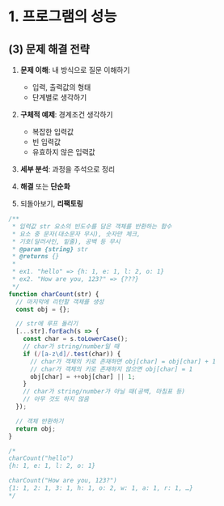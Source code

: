 # 1. 프로그램의 성능

## (3) 문제 해결 전략

1. **문제 이해**: 내 방식으로 질문 이해하기

   - 입력, 출력값의 형태
   - 단계별로 생각하기

2. **구체적 예제**: 경계조건 생각하기

   - 복잡한 입력값
   - 빈 입력값
   - 유효하지 않은 입력값

3. **세부 분석**: 과정을 주석으로 정리
4. **해결** 또는 **단순화**
5. 되돌아보기, **리팩토링**

```ts
/**
 * 입력값 str 요소의 빈도수를 담은 객체를 반환하는 함수
 * 요소 중 문자(대소문자 무시), 숫자만 체크,
 * 기호(달러사인, 밑줄), 공백 등 무시
 * @param {string} str
 * @returns {}
 *
 * ex1. "hello" => {h: 1, e: 1, l: 2, o: 1}
 * ex2. "How are you, 123?" => {???}
 */
function charCount(str) {
  // 마지막에 리턴할 객체를 생성
  const obj = {};

  // str에 루프 돌리기
  [...str].forEach(s => {
    const char = s.toLowerCase();
    // char가 string/number일 때
    if (/[a-z\d]/.test(char)) {
      // char가 객체의 키로 존재하면 obj[char] = obj[char] + 1
      // char가 객체의 키로 존재하지 않으면 obj[char] = 1
      obj[char] = ++obj[char] || 1;
    }
    // char가 string/number가 아닐 때(공백, 마침표 등)
    // 아무 것도 하지 않음
  });

  // 객체 반환하기
  return obj;
}

/* 
charCount("hello")
{h: 1, e: 1, l: 2, o: 1}

charCount("How are you, 123?")
{1: 1, 2: 1, 3: 1, h: 1, o: 2, w: 1, a: 1, r: 1, …}
*/
```
